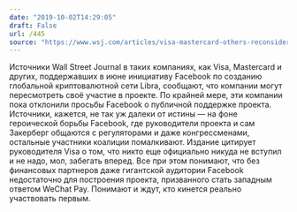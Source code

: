 ```yaml
---
date: "2019-10-02T14:29:05"
draft: False
url: /445
source: "https://www.wsj.com/articles/visa-mastercard-others-reconsider-involvement-in-facebook-s-libra-network-11569967023"
---
```


Источники Wall Street Journal в таких компаниях, как Visa, Mastercard и других, поддержавших в июне инициативу Facebook по созданию глобальной криптовалютной сети Libra, сообщают, что компании могут пересмотреть своё участие в проекте. По крайней мере, эти компании пока отклонили просьбы Facebook о публичной поддержке проекта.
Источники, кажется, не так уж далеки от истины — на фоне героической борьбы Facebook, где руководители проекта и сам Закерберг общаются с регуляторами и даже конгрессменами, остальные участники коалиции помалкивают. Издание цитирует руководителя Visa о том, что никто еще официально никуда не вступил и не надо, мол, забегать вперед.
Все при этом понимают, что без финансовых партнеров даже гигантской аудитории Facebook недостаточно для построения проекта, призванного стать западным ответом WeChat Pay. Понимают и ждут, кто кинется реально участвовать первым.
